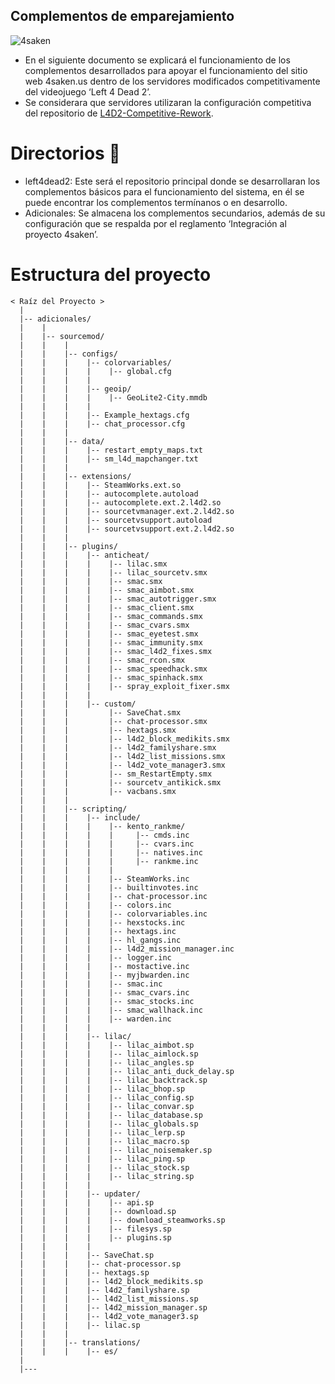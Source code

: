 ## Complementos de emparejamiento

![4saken](https://4saken.us/img/logo.60eb2b1a.png)

- En el siguiente documento se explicará el funcionamiento de los complementos desarrollados para apoyar el funcionamiento del sitio web 4saken.us dentro de los servidores modificados competitivamente del videojuego ‘Left 4 Dead 2’.
- Se considerara que servidores utilizaran la configuración competitiva del repositorio de [L4D2-Competitive-Rework](https://github.com/SirPlease/L4D2-Competitive-Rework).

# Directorios 📁
- left4dead2: Este será el repositorio principal donde se desarrollaran los complementos básicos para el funcionamiento del sistema, en él se puede encontrar los complementos termínanos o en desarrollo.
- Adicionales: Se almacena los complementos secundarios, además de su configuración que se respalda por el reglamento ‘Integración al proyecto 4saken’.

# Estructura del proyecto
```
< Raíz del Proyecto >
  |
  |-- adicionales/
  |    |
  |    |-- sourcemod/
  |    |    |
  |    |    |-- configs/
  |    |    |    |-- colorvariables/
  |    |    |    |    |-- global.cfg
  |    |    |    |
  |    |    |    |-- geoip/
  |    |    |    |    |-- GeoLite2-City.mmdb
  |    |    |    |
  |    |    |    |-- Example_hextags.cfg
  |    |    |    |-- chat_processor.cfg
  |    |    |
  |    |    |-- data/
  |    |    |    |-- restart_empty_maps.txt
  |    |    |    |-- sm_l4d_mapchanger.txt
  |    |    |
  |    |    |-- extensions/
  |    |    |    |-- SteamWorks.ext.so
  |    |    |    |-- autocomplete.autoload
  |    |    |    |-- autocomplete.ext.2.l4d2.so
  |    |    |    |-- sourcetvmanager.ext.2.l4d2.so
  |    |    |    |-- sourcetvsupport.autoload
  |    |    |    |-- sourcetvsupport.ext.2.l4d2.so
  |    |    |
  |    |    |-- plugins/
  |    |    |    |-- anticheat/
  |    |    |    |    |-- lilac.smx
  |    |    |    |    |-- lilac_sourcetv.smx
  |    |    |    |    |-- smac.smx
  |    |    |    |    |-- smac_aimbot.smx
  |    |    |    |    |-- smac_autotrigger.smx
  |    |    |    |    |-- smac_client.smx
  |    |    |    |    |-- smac_commands.smx
  |    |    |    |    |-- smac_cvars.smx
  |    |    |    |    |-- smac_eyetest.smx
  |    |    |    |    |-- smac_immunity.smx
  |    |    |    |    |-- smac_l4d2_fixes.smx
  |    |    |    |    |-- smac_rcon.smx
  |    |    |    |    |-- smac_speedhack.smx
  |    |    |    |    |-- smac_spinhack.smx
  |    |    |    |    |-- spray_exploit_fixer.smx
  |    |    |    |
  |    |    |    |-- custom/
  |    |    |         |-- SaveChat.smx
  |    |    |         |-- chat-processor.smx
  |    |    |         |-- hextags.smx
  |    |    |         |-- l4d2_block_medikits.smx
  |    |    |         |-- l4d2_familyshare.smx
  |    |    |         |-- l4d2_list_missions.smx
  |    |    |         |-- l4d2_vote_manager3.smx
  |    |    |         |-- sm_RestartEmpty.smx
  |    |    |         |-- sourcetv_antikick.smx
  |    |    |         |-- vacbans.smx
  |    |    |
  |    |    |-- scripting/
  |    |    |    |-- include/
  |    |    |    |    |-- kento_rankme/
  |    |    |    |    |     |-- cmds.inc
  |    |    |    |    |     |-- cvars.inc
  |    |    |    |    |     |-- natives.inc
  |    |    |    |    |     |-- rankme.inc
  |    |    |    |    |
  |    |    |    |    |-- SteamWorks.inc
  |    |    |    |    |-- builtinvotes.inc
  |    |    |    |    |-- chat-processor.inc
  |    |    |    |    |-- colors.inc
  |    |    |    |    |-- colorvariables.inc
  |    |    |    |    |-- hexstocks.inc
  |    |    |    |    |-- hextags.inc
  |    |    |    |    |-- hl_gangs.inc
  |    |    |    |    |-- l4d2_mission_manager.inc
  |    |    |    |    |-- logger.inc
  |    |    |    |    |-- mostactive.inc
  |    |    |    |    |-- myjbwarden.inc
  |    |    |    |    |-- smac.inc
  |    |    |    |    |-- smac_cvars.inc
  |    |    |    |    |-- smac_stocks.inc
  |    |    |    |    |-- smac_wallhack.inc
  |    |    |    |    |-- warden.inc
  |    |    |    |
  |    |    |    |-- lilac/
  |    |    |    |    |-- lilac_aimbot.sp
  |    |    |    |    |-- lilac_aimlock.sp
  |    |    |    |    |-- lilac_angles.sp
  |    |    |    |    |-- lilac_anti_duck_delay.sp
  |    |    |    |    |-- lilac_backtrack.sp
  |    |    |    |    |-- lilac_bhop.sp
  |    |    |    |    |-- lilac_config.sp
  |    |    |    |    |-- lilac_convar.sp
  |    |    |    |    |-- lilac_database.sp
  |    |    |    |    |-- lilac_globals.sp
  |    |    |    |    |-- lilac_lerp.sp
  |    |    |    |    |-- lilac_macro.sp
  |    |    |    |    |-- lilac_noisemaker.sp
  |    |    |    |    |-- lilac_ping.sp
  |    |    |    |    |-- lilac_stock.sp
  |    |    |    |    |-- lilac_string.sp
  |    |    |    |
  |    |    |    |-- updater/
  |    |    |    |    |-- api.sp
  |    |    |    |    |-- download.sp
  |    |    |    |    |-- download_steamworks.sp
  |    |    |    |    |-- filesys.sp
  |    |    |    |    |-- plugins.sp
  |    |    |    |
  |    |    |    |-- SaveChat.sp
  |    |    |    |-- chat-processor.sp
  |    |    |    |-- hextags.sp
  |    |    |    |-- l4d2_block_medikits.sp
  |    |    |    |-- l4d2_familyshare.sp
  |    |    |    |-- l4d2_list_missions.sp
  |    |    |    |-- l4d2_mission_manager.sp
  |    |    |    |-- l4d2_vote_manager3.sp
  |    |    |    |-- lilac.sp
  |    |    |
  |    |    |-- translations/
  |    |    |    |-- es/
  |
  |---
```
